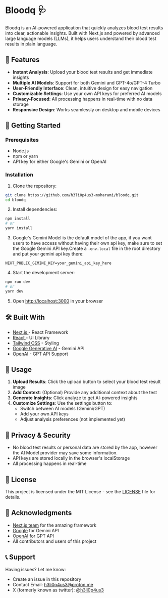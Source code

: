 # Bloodq 🩺

Bloodq is an AI-powered application that quickly analyzes blood test results into clear, actionable insights. Built with Next.js and powered by advanced large language models (LLMs), it helps users understand their blood test results in plain language.


## 🌟 Features

- **Instant Analysis**: Upload your blood test results and get immediate insights
- **Multiple AI Models**: Support for both Gemini and GPT-4o/GPT-4 Turbo
- **User-Friendly Interface**: Clean, intuitive design for easy navigation
- **Customizable Settings**: Use your own API keys for preferred AI models
- **Privacy-Focused**: All processing happens in real-time with no data storage
- **Responsive Design**: Works seamlessly on desktop and mobile devices

## 🚀 Getting Started

### Prerequisites

- Node.js
- npm or yarn
- API key for either Google's Gemini or OpenAI

### Installation

1. Clone the repository:
```bash
git clone https://github.com/h3li0p4us3-moharami/bloodq.git
cd bloodq
```

2. Install dependencies:
```bash
npm install
# or
yarn install
```

3. Google's Gemini Model is the default model of the app, if you want users to have access without having their own api key, make sure to set the Google Gemini API key.Create a `.env.local` file in the root directory and put your gemini api key there:
```env
NEXT_PUBLIC_GEMINI_KEY=your_gemini_api_key_here
```

4. Start the development server:
```bash
npm run dev
# or
yarn dev
```

5. Open [http://localhost:3000](http://localhost:3000) in your browser

## 🛠️ Built With

- [Next.js ](https://nextjs.org/) - React Framework
- [React ](https://reactjs.org/) - UI Library
- [Tailwind CSS](https://tailwindcss.com/) - Styling
- [Google Generative AI](https://ai.google.dev/) - Gemini API
- [OpenAI](https://openai.com/) - GPT API Support 

## 📖 Usage

1. **Upload Results**: Click the upload button to select your blood test result image
2. **Add Context**: (Optional) Provide any additional context about the test
3. **Generate Insights**: Click analyze to get AI-powered insights
4. **Customize Settings**: Use the settings button to:
   - Switch between AI models (Gemini/GPT)
   - Add your own API keys
   - Adjust analysis preferences (not implemented yet)

## 🔐 Privacy & Security

- No blood test results or personal data are stored by the app, however the AI Model provider may save some information.
- API keys are stored locally in the browser's localStorage
- All processing happens in real-time


## 📝 License

This project is licensed under the MIT License - see the [LICENSE](LICENSE) file for details.

## 🙏 Acknowledgments

- [Next.js team](https://nextjs.org/) for the amazing framework
- [Google](https://ai.google.dev/) for Gemini API
- [OpenAI](https://openai.com/) for GPT API
- All contributors and users of this project

## 📞 Support

Having issues? Let me know:
- Create an issue in this repository
- Contact Email: h3li0p4us3@proton.me
- X (formerly known as twitter): [@h3li0p4us3](https://x.com/h3li0p4us3)
